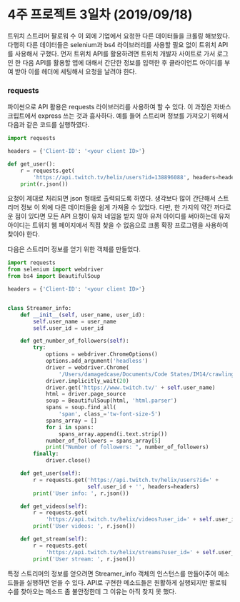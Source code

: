 # 4주 프로젝트 3일차 (2019/09/18)

트위치 스트리머 팔로워 수 이 외에 기업에서 요청한 다른 데이터들을 크롤링 해보왔다. 다행히 다른 데이터들은 selenium과 bs4 라이브러리를 사용할 필요 없이 트위치 API를 사용해서 구했다. 먼저 트위치 API를 활용하려면 트위치 개발자 사이트로 가서 로그인 한 다음 API를 활용할 앱에 대해서 간단한 정보를 입력한 후 클라이언트 아이디를 부여 받아 이를 헤더에 세팅해서 요청을 날려야 한다.

### requests

파이썬으로 API 활용은 requests 라이브러리를 사용하여 할 수 있다. 이 과정은 자바스크립트에서 express 쓰는 것과 흡사하다. 예를 들어 스트리머 정보를 가져오기 위해서 다음과 같은 코드를 실행하였다.

```python
import requests

headers = {'Client-ID': '<your client ID>'}

def get_user():
    r = requests.get(
        'https://api.twitch.tv/helix/users?id=138896088', headers=headers)
    print(r.json())

```

요청이 제대로 처리되면 json 형태로 출력되도록 하였다. 생각보다 많이 간단해서 스트리머 정보 이 외에 다른 데이터들을 쉽게 가져올 수 있었다. 다만, 한 가지의 약간 까다로운 점이 있다면 모든 API 요청이 유저 네임을 받지 않아 유저 아이디를 써야하는데 유저 아이디는 트위치 웹 페이지에서 직접 찾을 수 없음으로 크롬 확장 프로그램을 사용하여 찾아야 한다.

다음은 스트리머 정보를 얻기 위한 객체를 만들었다.

```python
import requests
from selenium import webdriver
from bs4 import BeautifulSoup

headers = {'Client-ID': '<your client ID>'}


class Streamer_info:
    def __init__(self, user_name, user_id):
        self.user_name = user_name
        self.user_id = user_id

    def get_number_of_followers(self):
        try:
            options = webdriver.ChromeOptions()
            options.add_argument('headless')
            driver = webdriver.Chrome(
                '/Users/damagedcase/Documents/Code States/IM14/crawling_practice/chromedriver', options=options)
            driver.implicitly_wait(20)
            driver.get('https://www.twitch.tv/' + self.user_name)
            html = driver.page_source
            soup = BeautifulSoup(html, 'html.parser')
            spans = soup.find_all(
                'span', class_='tw-font-size-5')
            spans_array = []
            for i in spans:
                spans_array.append(i.text.strip())
            number_of_followers = spans_array[5]
            print("Number of followers: ", number_of_followers)
        finally:
            driver.close()

    def get_user(self):
        r = requests.get('https://api.twitch.tv/helix/users?id=' +
                         self.user_id + '', headers=headers)
        print('User info: ', r.json())

    def get_videos(self):
        r = requests.get(
            'https://api.twitch.tv/helix/videos?user_id=' + self.user_id + '', headers=headers)
        print('User videos: ', r.json())

    def get_stream(self):
        r = requests.get(
            'https://api.twitch.tv/helix/streams?user_id=' + self.user_id + '', headers=headers)
        print('User stream: ', r.json())
```

특정 스트리머의 정보를 얻으려면 Streamer_info 객체의 인스턴스를 만들어주어 메소드들을 실행하면 얻을 수 있다. API로 구현한 메소드들은 원활하게 실행되지만 팔로워 수를 찾아오는 메소드 좀 불안정한데 그 이유는 아직 찾지 못 했다.